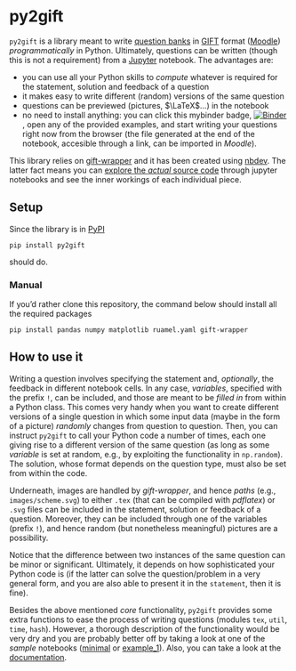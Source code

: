 py2gift
================

<!-- WARNING: THIS FILE WAS AUTOGENERATED! DO NOT EDIT! -->

`py2gift` is a library meant to write [question
banks](https://docs.moodle.org/38/en/Question_bank) in
[GIFT](https://docs.moodle.org/38/en/GIFT_format) format
([Moodle](https://moodle.org/)) *programmatically* in Python.
Ultimately, questions can be written (though this is not a requirement)
from a [Jupyter](https://jupyter.org/) notebook. The advantages are:

- you can use all your Python skills to *compute* whatever is required
  for the statement, solution and feedback of a question
- it makes easy to write different (random) versions of the same
  question
- questions can be previewed (pictures, $\LaTeX$…) in the notebook
- no need to install anything: you can click this mybinder badge,
  [![Binder](https://mybinder.org/badge_logo.svg)](https://mybinder.org/v2/gh/manuvazquez/py2gift/master?filepath=examples)
  , open any of the provided examples, and start writing your questions
  right now from the browser (the file generated at the end of the
  notebook, accesible through a link, can be imported in *Moodle*).

This library relies on
[gift-wrapper](https://github.com/manuvazquez/gift-wrapper) and it has
been created using [nbdev](https://github.com/fastai/nbdev). The latter
fact means you can [explore the *actual* source
code](https://manuvazquez.github.io/py2gift/) through jupyter notebooks
and see the inner workings of each individual piece.

## Setup

Since the library is in [PyPI](https://pypi.org/project/py2gift/)

    pip install py2gift

should do.

### Manual

If you’d rather clone this repository, the command below should install
all the required packages

    pip install pandas numpy matplotlib ruamel.yaml gift-wrapper

## How to use it

Writing a question involves specifying the statement and, *optionally*,
the feedback in different notebook cells. In any case, *variables*,
specified with the prefix `!`, can be included, and those are meant to
be *filled in* from within a Python class. This comes very handy when
you want to create different versions of a single question in which some
input data (maybe in the form of a picture) *randomly* changes from
question to question. Then, you can instruct `py2gift` to call your
Python code a number of times, each one giving rise to a different
version of the same question (as long as some *variable* is set at
random, e.g., by exploiting the functionality in `np.random`). The
solution, whose format depends on the question type, must also be set
from within the code.

Underneath, images are handled by *gift-wrapper*, and hence *paths*
(e.g., `images/scheme.svg`) to either `.tex` (that can be compiled with
*pdflatex*) or `.svg` files can be included in the statement, solution
or feedback of a question. Moreover, they can be included through one of
the variables (prefix `!`), and hence random (but nonetheless
meaningful) pictures are a possibility.

Notice that the difference between two instances of the same question
can be minor or significant. Ultimately, it depends on how sophisticated
your Python code is (if the latter can solve the question/problem in a
very general form, and you are also able to present it in the
`statement`, then it is fine).

Besides the above mentioned *core* functionality, `py2gift` provides
some extra functions to ease the process of writing questions (modules
`tex`, `util`, `time`, `hash`). However, a thorough description of the
functionality would be very dry and you are probably better off by
taking a look at one of the *sample* notebooks
([minimal](https://github.com/manuvazquez/py2gift/blob/master/examples/minimal.ipynb)
or
[example_1](https://github.com/manuvazquez/py2gift/blob/master/examples/example_1.ipynb)).
Also, you can take a look at the
[documentation](https://manuvazquez.github.io/py2gift/).
